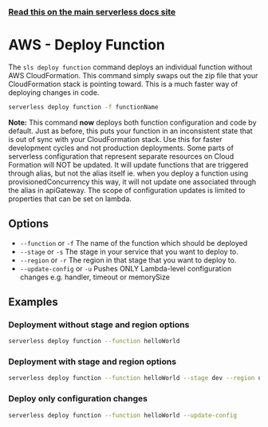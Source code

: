 <!--
title: Serverless Framework Commands - AWS Lambda - Deploy Function
menuText: deploy function
menuOrder: 6
description: Deploy your AWS Lambda functions quickly without cloudformation
layout: Doc
-->

<!-- DOCS-SITE-LINK:START automatically generated  -->

### [Read this on the main serverless docs site](https://www.serverless.com/framework/docs/providers/aws/cli-reference/deploy-function)

<!-- DOCS-SITE-LINK:END -->

# AWS - Deploy Function

The `sls deploy function` command deploys an individual function without AWS CloudFormation. This command simply swaps out the zip file that your CloudFormation stack is pointing toward. This is a much faster way of deploying changes in code.

```bash
serverless deploy function -f functionName
```

**Note:** This command **now** deploys both function configuration and code by
default. Just as before, this puts your function in an inconsistent state that
is out of sync with your CloudFormation stack. Use this for faster development
cycles and not production deployments. Some parts of serverless configuration
that represent separate resources on Cloud Formation will NOT be updated. It
will update functions that are triggered through alias, but not the alias itself
ie. when you deploy a function using provisionedConcurrency this way, it will
not update one associated through the alias in apiGateway. The scope of
configuration updates is limited to properties that can be set on lambda.

## Options

- `--function` or `-f` The name of the function which should be deployed
- `--stage` or `-s` The stage in your service that you want to deploy to.
- `--region` or `-r` The region in that stage that you want to deploy to.
- `--update-config` or `-u` Pushes ONLY Lambda-level configuration changes e.g. handler, timeout or memorySize

## Examples

### Deployment without stage and region options

```bash
serverless deploy function --function helloWorld
```

### Deployment with stage and region options

```bash
serverless deploy function --function helloWorld --stage dev --region us-east-1
```

### Deploy only configuration changes

```bash
serverless deploy function --function helloWorld --update-config
```
